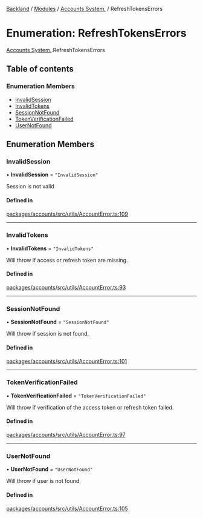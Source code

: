 [Backland](../README.md) / [Modules](../modules.md) / [Accounts System.](../modules/Accounts_System_.md) / RefreshTokensErrors

# Enumeration: RefreshTokensErrors

[Accounts System.](../modules/Accounts_System_.md).RefreshTokensErrors

## Table of contents

### Enumeration Members

- [InvalidSession](Accounts_System_.RefreshTokensErrors.md#invalidsession)
- [InvalidTokens](Accounts_System_.RefreshTokensErrors.md#invalidtokens)
- [SessionNotFound](Accounts_System_.RefreshTokensErrors.md#sessionnotfound)
- [TokenVerificationFailed](Accounts_System_.RefreshTokensErrors.md#tokenverificationfailed)
- [UserNotFound](Accounts_System_.RefreshTokensErrors.md#usernotfound)

## Enumeration Members

### InvalidSession

• **InvalidSession** = ``"InvalidSession"``

Session is not valid

#### Defined in

[packages/accounts/src/utils/AccountError.ts:109](https://github.com/antoniopresto/darch/blob/c5cd1c8/packages/accounts/src/utils/AccountError.ts#L109)

___

### InvalidTokens

• **InvalidTokens** = ``"InvalidTokens"``

Will throw if access or refresh token are missing.

#### Defined in

[packages/accounts/src/utils/AccountError.ts:93](https://github.com/antoniopresto/darch/blob/c5cd1c8/packages/accounts/src/utils/AccountError.ts#L93)

___

### SessionNotFound

• **SessionNotFound** = ``"SessionNotFound"``

Will throw if session is not found.

#### Defined in

[packages/accounts/src/utils/AccountError.ts:101](https://github.com/antoniopresto/darch/blob/c5cd1c8/packages/accounts/src/utils/AccountError.ts#L101)

___

### TokenVerificationFailed

• **TokenVerificationFailed** = ``"TokenVerificationFailed"``

Will throw if verification of the access token or refresh token failed.

#### Defined in

[packages/accounts/src/utils/AccountError.ts:97](https://github.com/antoniopresto/darch/blob/c5cd1c8/packages/accounts/src/utils/AccountError.ts#L97)

___

### UserNotFound

• **UserNotFound** = ``"UserNotFound"``

Will throw if user is not found.

#### Defined in

[packages/accounts/src/utils/AccountError.ts:105](https://github.com/antoniopresto/darch/blob/c5cd1c8/packages/accounts/src/utils/AccountError.ts#L105)
